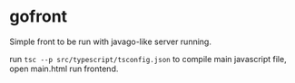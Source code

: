 # gofront
Simple front to be run with javago-like server running.

run `tsc --p src/typescript/tsconfig.json` to compile main javascript file, open main.html run frontend.
